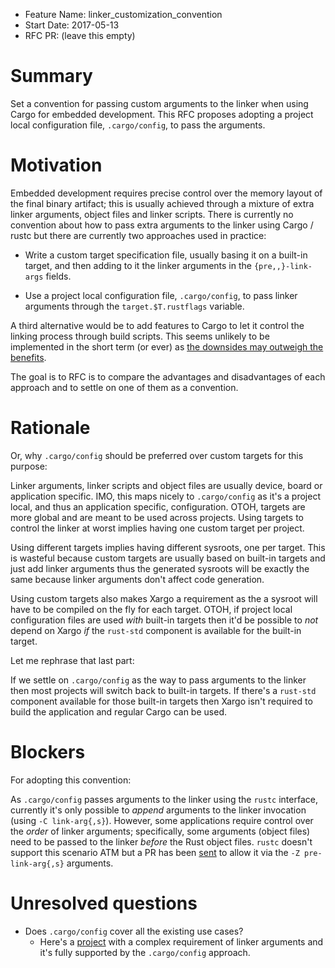 - Feature Name: linker_customization_convention
- Start Date: 2017-05-13
- RFC PR: (leave this empty)

# Summary

Set a convention for passing custom arguments to the linker when using Cargo for
embedded development. This RFC proposes adopting a project local configuration
file, `.cargo/config`, to pass the arguments.

# Motivation

Embedded development requires precise control over the memory layout of the
final binary artifact; this is usually achieved through a mixture of extra
linker arguments, object files and linker scripts. There is currently no
convention about how to pass extra arguments to the linker using Cargo / rustc
but there are currently two approaches used in practice:

- Write a custom target specification file, usually basing it on a built-in
  target, and then adding to it the linker arguments in the `{pre,,}-link-args`
  fields.

- Use a project local configuration file, `.cargo/config`, to pass linker
  arguments through the `target.$T.rustflags` variable.

A third alternative would be to add features to Cargo to let it control the
linking process through build scripts. This seems unlikely to be implemented in
the short term (or ever)
as [the downsides may outweigh the benefits][rustc-link-arg].

[rustc-link-arg]: https://github.com/rust-lang/rfcs/issues/1766#issuecomment-252034343

The goal is to RFC is to compare the advantages and disadvantages of each
approach and to settle on one of them as a convention.

# Rationale

Or, why `.cargo/config` should be preferred over custom targets for this
purpose:

Linker arguments, linker scripts and object files are usually device, board or
application specific. IMO, this maps nicely to `.cargo/config` as it's a project
local, and thus an application specific, configuration. OTOH, targets are more
global and are meant to be used across projects. Using targets to control the
linker at worst implies having one custom target per project.

Using different targets implies having different sysroots, one per target. This
is wasteful because custom targets are usually based on built-in targets and
just add linker arguments thus the generated sysroots will be exactly the same
because linker arguments don't affect code generation.

Using custom targets also makes Xargo a requirement as the a sysroot will have
to be compiled on the fly for each target. OTOH, if project local configuration
files are used *with* built-in targets then it'd be possible to *not* depend on
Xargo *if* the `rust-std` component is available for the built-in target.

Let me rephrase that last part:

If we settle on `.cargo/config` as the way to pass arguments to the linker then
most projects will switch back to built-in targets. If there's a `rust-std`
component available for those built-in targets then Xargo isn't required to
build the application and regular Cargo can be used.

# Blockers

For adopting this convention:

As `.cargo/config` passes arguments to the linker using the `rustc` interface,
currently it's only possible to *append* arguments to the linker invocation
(using `-C link-arg{,s}`). However, some applications require control over the
*order* of linker arguments; specifically, some arguments (object files) need to
be passed to the linker *before* the Rust object files. `rustc` doesn't support
this scenario ATM but a PR has been [sent] to allow it via the `-Z
pre-link-arg{,s}` arguments.

[sent]: https://github.com/rust-lang/rust/pull/41971

# Unresolved questions

- Does `.cargo/config` cover all the existing use cases?
  - Here's a [project] with a complex requirement of linker arguments and it's
    fully supported by the `.cargo/config` approach.

[project]: https://github.com/japaric/photon-quickstart/pull/6
